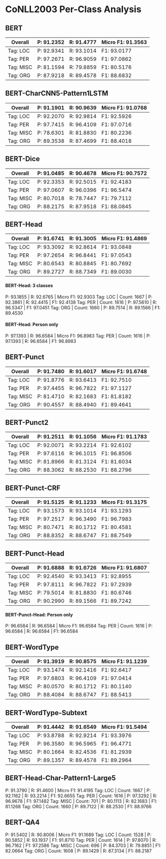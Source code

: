 # CoNLL2003 Per-Class Analysis

## BERT

Overall | P: 91.2352 | R: 91.4777 | Micro F1: 91.3563
--------|------------|------------|------------------
Tag: LOC | P: 92.9341 | R: 93.1014 | F1: 93.0177
Tag: PER | P: 97.2671 | R: 96.9059 | F1: 97.0862
Tag: MISC | P: 81.1594 | R: 79.8859 | F1: 80.5176
Tag: ORG | P: 87.9218 | R: 89.4578 | F1: 88.6832

## BERT-CharCNN5-Pattern1LSTM

Overall | P: 91.1901 | R: 90.9639 | Micro F1: 91.0768
--------|------------|------------|------------------
Tag: LOC | P: 92.2070 | R: 92.9814 | F1: 92.5926
Tag: PER | P: 97.7415 | R: 96.4109 | F1: 97.0716
Tag: MISC | P: 78.6301 | R: 81.8830 | F1: 80.2236
Tag: ORG | P: 89.3538 | R: 87.4699 | F1: 88.4018

## BERT-Dice

Overall | P: 91.0485 | R: 90.4678 | Micro F1: 90.7572
--------|------------|------------|------------------
Tag: LOC | P: 92.3353 | R: 92.5015 | F1: 92.4183
Tag: PER | P: 97.0607 | R: 96.0396 | F1: 96.5474
Tag: MISC | P: 80.7018 | R: 78.7447 | F1: 79.7112
Tag: ORG | P: 88.2175 | R: 87.9518 | F1: 88.0845

## BERT-Head

Overall | P: 91.6741 | R: 91.3005 | Micro F1: 91.4869
--------|------------|------------|------------------
Tag: LOC | P: 93.3092 | R: 92.8614 | F1: 93.0848
Tag: PER | P: 97.2654 | R: 96.8441 | F1: 97.0543
Tag: MISC | P: 80.6543 | R: 80.8845 | F1: 80.7692
Tag: ORG | P: 89.2727 | R: 88.7349 | F1: 89.0030

#### BERT-Head: 3 classes
P: 93.1855 | R: 92.6765 | Micro F1: 92.9303
Tag: LOC | Count: 1667 | P: 92.3861 | R: 92.4415 | F1: 92.4138
Tag: PER | Count: 1616 | P: 97.5610 | R: 96.5347 | F1: 97.0451
Tag: ORG | Count: 1660 | P: 89.7514 | R: 89.1566 | F1: 89.4530

 #### BERT-Head: Person only
P: 97.1393 | R: 96.6584 | Micro F1: 96.8983
Tag: PER | Count: 1616 | P: 97.1393 | R: 96.6584 | F1: 96.8983


## BERT-Punct

Overall | P: 91.7480 | R: 91.6017 | Micro F1: 91.6748
--------|------------|------------|------------------
Tag: LOC | P: 91.8776 | R: 93.6413 | F1: 92.7510
Tag: PER | P: 97.4455 | R: 96.7822 | F1: 97.1127
Tag: MISC | P: 81.4710 | R: 82.1683 | F1: 81.8182
Tag: ORG | P: 90.4557 | R: 88.4940 | F1: 89.4641

## BERT-Punct2

Overall | P: 91.2511 | R: 91.1056 | Micro F1: 91.1783
--------|------------|------------|------------------
Tag: LOC | P: 92.0071 | R: 93.2214 | F1: 92.6102
Tag: PER | P: 97.6116 | R: 96.1015 | F1: 96.8506
Tag: MISC | P: 81.8966 | R: 81.3124 | F1: 81.6034
Tag: ORG | P: 88.3062 | R: 88.2530 | F1: 88.2796

## BERT-Punct-CRF

Overall | P: 91.5125 | R: 91.1233 | Micro F1: 91.3175
--------|------------|------------|------------------
Tag: LOC | P: 93.1573 | R: 93.1014 | F1: 93.1293
Tag: PER | P: 97.2517 | R: 96.3490 | F1: 96.7983
Tag: MISC | P: 80.7471 | R: 80.1712 | F1: 80.4581
Tag: ORG | P: 88.8352 | R: 88.6747 | F1: 88.7549

## BERT-Punct-Head

Overall | P: 91.6888 | R: 91.6726 | Micro F1: 91.6807
--------|------------|------------|------------------
Tag: LOC | P: 92.4540 | R: 93.3413 | F1: 92.8955
Tag: PER | P: 97.8111 | R: 96.7822 | F1: 97.2939
Tag: MISC | P: 79.5014 | R: 81.8830 | F1: 80.6746
Tag: ORG | P: 90.2990 | R: 89.1566 | F1: 89.7242

#### BERT-Punct-Head: Person only
P: 96.6584 | R: 96.6584 | Micro F1: 96.6584
Tag: PER | Count: 1616 | P: 96.6584 | R: 96.6584 | F1: 96.6584


## BERT-WordType

Overall | P: 91.3919 | R: 90.8575 | Micro F1: 91.1239
--------|------------|------------|------------------
Tag: LOC | P: 93.1474 | R: 92.1416 | F1: 92.6417
Tag: PER | P: 97.6803 | R: 96.4109 | F1: 97.0414
Tag: MISC | P: 80.0570 | R: 80.1712 | F1: 80.1140
Tag: ORG | P: 88.4084 | R: 88.6747 | F1: 88.5413

## BERT-WordType-Subtext

Overall | P: 91.4442 | R: 91.6549 | Micro F1: 91.5494
--------|------------|------------|------------------
Tag: LOC | P: 93.8788 | R: 92.9214 | F1: 93.3976
Tag: PER | P: 96.3580 | R: 96.5965 | F1: 96.4771
Tag: MISC | P: 80.1664 | R: 82.4536 | F1: 81.2939
Tag: ORG | P: 89.1357 | R: 89.4578 | F1: 89.2964

## BERT-Head-Char-Pattern1-Large5

P: 91.3790 | R: 91.4600 | Micro F1: 91.4195
Tag: LOC | Count: 1667 | P: 92.1162 | R: 93.2214 | F1: 92.6655
Tag: PER | Count: 1616 | P: 97.3292 | R: 96.9678 | F1: 97.1482
Tag: MISC | Count: 701 | P: 80.1113 | R: 82.1683 | F1: 81.1268
Tag: ORG | Count: 1660 | P: 89.7122 | R: 88.2530 | F1: 88.9766


## BERT-QA4
P: 91.5402 | R: 90.8006 | Micro F1: 91.1689
Tag: LOC | Count: 1528 | P: 90.5852 | R: 93.1937 | F1: 91.8710
Tag: PER | Count: 1614 | P: 97.8070 | R: 96.7162 | F1: 97.2586
Tag: MISC | Count: 696 | P: 84.3703 | R: 79.8851 | F1: 82.0664
Tag: ORG | Count: 1608 | P: 89.1429 | R: 87.3134 | F1: 88.2187

